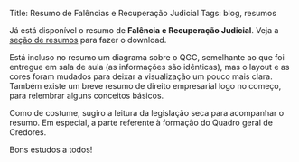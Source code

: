 Title: Resumo de Falências e Recuperação Judicial
Tags: blog, resumos

Já está disponível o resumo de **Falência e Recuperação Judicial**.
Veja a [seção de resumos](pages/resumos.html) para fazer o download.

Está incluso no resumo um diagrama sobre o QGC, semelhante ao que foi entregue
em sala de aula (as informações são idênticas), mas o layout e as cores foram
mudados para deixar a visualização um pouco mais clara.
Também existe um breve resumo de direito empresarial logo no começo, para
relembrar alguns conceitos básicos.

Como de costume, sugiro a leitura da legislação seca para acompanhar o resumo.
Em especial, a parte referente à formação do Quadro geral de Credores.

Bons estudos a todos!

<!-- Local Variables: -->
<!-- coding: utf-8-unix -->
<!-- End: -->
